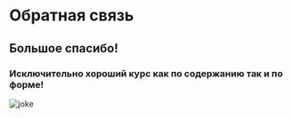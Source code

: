 # Обратная связь

## Большое спасибо!
### Исключительно хороший курс как по содержанию так и по форме!
![joke](https://miro.medium.com/v2/resize:fit:1300/0*J6mFVZxWbYwFTIJV)